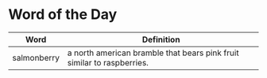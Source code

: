 # Word of the Day

|Word|Definition|
|---|---|
|salmonberry|a north american bramble that bears pink fruit similar to raspberries.|